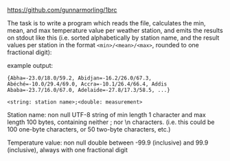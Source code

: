 https://github.com/gunnarmorling/1brc

The task is to write a program which reads the file, calculates the min, mean, and max temperature value per weather station, and emits the results on stdout like this (i.e. sorted alphabetically by station name, and the result values per station in the format `<min>/<mean>/<max>`, rounded to one fractional digit):

example output:
```
{Abha=-23.0/18.0/59.2, Abidjan=-16.2/26.0/67.3, Abéché=-10.0/29.4/69.0, Accra=-10.1/26.4/66.4, Addis Ababa=-23.7/16.0/67.0, Adelaide=-27.8/17.3/58.5, ...}
```

`<string: station name>;<double: measurement>`

Station name: non null UTF-8 string of min length 1 character and max length 100 bytes, containing neither ; nor \n characters. (i.e. this could be 100 one-byte characters, or 50 two-byte characters, etc.)

Temperature value: non null double between -99.9 (inclusive) and 99.9 (inclusive), always with one fractional digit



<!-- cargo run -r src/main.rs measurements.txt | head -c 5000 -->